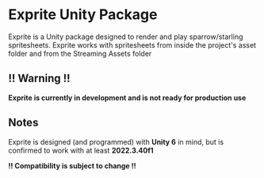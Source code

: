# Exprite Unity Package
Exprite is a Unity package designed to render and play sparrow/starling spritesheets. Exprite works with spritesheets from inside the project's asset folder and from the Streaming Assets folder

## !! Warning !!
**Exprite is currently in development and is not ready for production use**

## Notes
Exprite is designed (and programmed) with **Unity 6** in mind, but is confirmed to work with at least **2022.3.40f1**

**!! Compatibility is subject to change !!**

